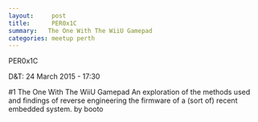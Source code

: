 ```yaml
---
layout:     post
title:      PER0x1C 
summary:   The One With The WiiU Gamepad
categories: meetup perth
---
```

PER0x1C 

D&T: 24 March 2015 - 17:30

#1 The One With The WiiU Gamepad
An exploration of the methods used and findings of reverse engineering the firmware of a (sort of) recent embedded system.
by
booto